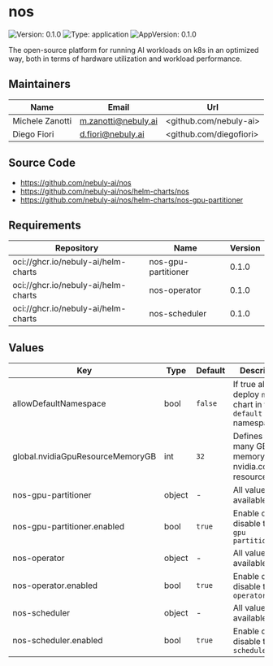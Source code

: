 # nos

![Version: 0.1.0](https://img.shields.io/badge/Version-0.1.0-informational?style=flat-square) ![Type: application](https://img.shields.io/badge/Type-application-informational?style=flat-square) ![AppVersion: 0.1.0](https://img.shields.io/badge/AppVersion-0.1.0-informational?style=flat-square)

The open-source platform for running AI workloads on k8s in an optimized way, both in terms of hardware utilization and workload performance.

## Maintainers

| Name | Email | Url |
| ---- | ------ | --- |
| Michele Zanotti | <m.zanotti@nebuly.ai> | <github.com/nebuly-ai> |
| Diego Fiori | <d.fiori@nebuly.ai> | <github.com/diegofiori> |

## Source Code

* <https://github.com/nebuly-ai/nos>
* <https://github.com/nebuly-ai/nos/helm-charts/nos>
* <https://github.com/nebuly-ai/nos/helm-charts/nos-gpu-partitioner>

## Requirements

| Repository | Name | Version |
|------------|------|---------|
| oci://ghcr.io/nebuly-ai/helm-charts | nos-gpu-partitioner | 0.1.0 |
| oci://ghcr.io/nebuly-ai/helm-charts | nos-operator | 0.1.0 |
| oci://ghcr.io/nebuly-ai/helm-charts | nos-scheduler | 0.1.0 |

## Values

| Key | Type | Default | Description |
|-----|------|---------|-------------|
| allowDefaultNamespace | bool | `false` | If true allows to deploy `nos` chart in the `default` namespace |
| global.nvidiaGpuResourceMemoryGB | int | `32` | Defines how many GB of memory each nvidia.com/gpu resource has. |
| nos-gpu-partitioner | object | - | All values available [here](https://github.com/nebuly-ai/nos/tree/main/helm-charts/nos-gpu-partitioner). |
| nos-gpu-partitioner.enabled | bool | `true` | Enable or disable the `nos gpu partitioner` |
| nos-operator | object | - | All values available [here](https://github.com/nebuly-ai/nos/tree/main/helm-charts/nos-operator). |
| nos-operator.enabled | bool | `true` | Enable or disable the `nos operator` |
| nos-scheduler | object | - | All values available [here](https://github.com/nebuly-ai/nos/tree/main/helm-charts/nos-scheduler). |
| nos-scheduler.enabled | bool | `true` | Enable or disable the `nos scheduler` |

